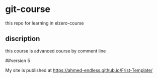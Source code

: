 # git-course
this repo for learning in elzero-course

## discription
this course is advanced course by comment line

##version 5

My site is published at https://ahmed-endless.github.io/Frist-Template/
